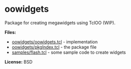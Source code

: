 # oowidgets

Package for creating megawidgets using TclOO (WIP).

**Files:**

- [oowidgets/oowidgets.tcl](oowidgets/oowidgets.tcl) - implementation
- [oowidgets/pkgIndex.tcl](oowidgets/pkgIndex.tcl) - the package file
- [samples/flash.tcl](samples/flash.tcl) - some sample code to create widgets


**License:** BSD




